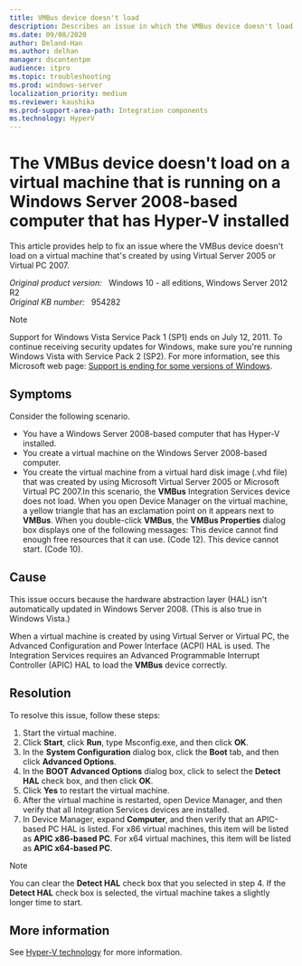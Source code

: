 ```yaml
---
title: VMBus device doesn't load
description: Describes an issue in which the VMBus device doesn't load on a virtual machine that was created by using Virtual Server 2005 or Virtual PC 2007.
ms.date: 09/08/2020
author: Deland-Han
ms.author: delhan
manager: dscontentpm
audience: itpro
ms.topic: troubleshooting
ms.prod: windows-server
localization_priority: medium
ms.reviewer: kaushika
ms.prod-support-area-path: Integration components
ms.technology: HyperV
---
```

# The VMBus device doesn't load on a virtual machine that is running on a Windows Server 2008-based computer that has Hyper-V installed

This article provides help to fix an issue where the VMBus device doesn't load on a virtual machine that's created by using Virtual Server 2005 or Virtual PC 2007.

_Original product version:_ &nbsp; Windows 10 - all editions, Windows Server 2012 R2  
_Original KB number:_ &nbsp; 954282

> [!NOTE]
> Support for Windows Vista Service Pack 1 (SP1) ends on July 12, 2011. To continue receiving security updates for Windows, make sure you're running Windows Vista with Service Pack 2 (SP2). For more information, see this Microsoft web page: [Support is ending for some versions of Windows](https://windows.microsoft.com/windows/help/end-support-windows-xp-sp2-windows-vista-without-service-packs).

## Symptoms

Consider the following scenario.

- You have a Windows Server 2008-based computer that has Hyper-V installed.
- You create a virtual machine on the Windows Server 2008-based computer.
- You create the virtual machine from a virtual hard disk image (.vhd file) that was created by using Microsoft Virtual Server 2005 or Microsoft Virtual PC 2007.In this scenario, the **VMBus** Integration Services device does not load. When you open Device Manager on the virtual machine, a yellow triangle that has an exclamation point on it appears next to **VMBus**. When you double-click **VMBus**, the **VMBus Properties** dialog box displays one of the following messages: This device cannot find enough free resources that it can use. (Code 12).
This device cannot start. (Code 10).

## Cause

This issue occurs because the hardware abstraction layer (HAL) isn't automatically updated in Windows Server 2008. (This is also true in Windows Vista.)

When a virtual machine is created by using Virtual Server or Virtual PC, the Advanced Configuration and Power Interface (ACPI) HAL is used. The Integration Services requires an Advanced Programmable Interrupt Controller (APIC) HAL to load the **VMBus** device correctly.

## Resolution

To resolve this issue, follow these steps:

1. Start the virtual machine.
2. Click **Start**, click **Run**, type Msconfig.exe, and then click **OK**.
3. In the **System Configuration** dialog box, click the **Boot** tab, and then click **Advanced Options**.
4. In the **BOOT Advanced Options** dialog box, click to select the **Detect HAL** check box, and then click **OK**.
5. Click **Yes** to restart the virtual machine.
6. After the virtual machine is restarted, open Device Manager, and then verify that all Integration Services devices are installed.
7. In Device Manager, expand **Computer**, and then verify that an APIC-based PC HAL is listed. For x86 virtual machines, this item will be listed as **APIC x86-based PC**. For x64 virtual machines, this item will be listed as **APIC x64-based PC**.

> [!NOTE]
> You can clear the **Detect HAL** check box that you selected in step 4. If the **Detect HAL** check box is selected, the virtual machine takes a slightly longer time to start.

## More information

See [Hyper-V technology](https://docs.microsoft.com/windows-server/virtualization/hyper-v/hyper-v-technology-overview) for more information.

